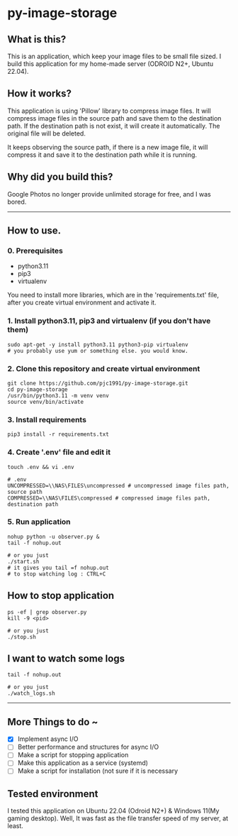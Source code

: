 # py-image-storage

## What is this?

This is an application, which keep your image files to be small file sized. I build this application for my home-made server (ODROID N2+, Ubuntu 22.04).

## How it works?

This application is using 'Pillow' library to compress image files. It will compress image files in the source path and save them to the destination path. If the destination path is not exist, it will create it automatically. The original file will be deleted. 

It keeps observing the source path, if there is a new image file, it will compress it and save it to the destination path while it is running.

## Why did you build this?

Google Photos no longer provide unlimited storage for free, and I was bored.

---

## How to use.

### 0. Prerequisites

- python3.11
- pip3
- virtualenv

You need to install more libraries, which are in the 'requirements.txt' file, after you create virtual environment and activate it.

### 1. Install python3.11, pip3 and virtualenv (if you don't have them)

```shell
sudo apt-get -y install python3.11 python3-pip virtualenv
# you probably use yum or something else. you would know.
```

### 2. Clone this repository and create virtual environment

```shell
git clone https://github.com/pjc1991/py-image-storage.git
cd py-image-storage
/usr/bin/python3.11 -m venv venv
source venv/bin/activate
```

### 3. Install requirements

```shell
pip3 install -r requirements.txt
```

### 4. Create '.env' file and edit it

```shell
touch .env && vi .env
```

```shell
# .env
UNCOMPRESSED=\\NAS\FILES\uncompressed # uncompressed image files path, source path
COMPRESSED=\\NAS\FILES\compressed # compressed image files path, destination path
```

### 5. Run application

```shell
nohup python -u observer.py &
tail -f nohup.out

# or you just
./start.sh
# it gives you tail =f nohup.out
# to stop watching log : CTRL+C
```

## How to stop application

```shell
ps -ef | grep observer.py
kill -9 <pid>

# or you just
./stop.sh
```

## I want to watch some logs

```shell
tail -f nohup.out

# or you just
./watch_logs.sh
```

---
## More Things to do ~

- [X] Implement async I/O
- [ ] Better performance and structures for async I/O
- [ ] Make a script for stopping application
- [ ] Make this application as a service (systemd)
- [ ] Make a script for installation (not sure if it is necessary

## Tested environment

I tested this application on Ubuntu 22.04 (Odroid N2+) & Windows 11(My gaming desktop). 
Well, It was fast as the file transfer speed of my server, at least.
